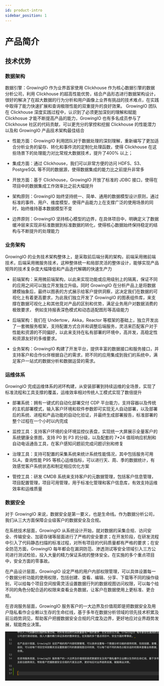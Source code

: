 ```yaml
---
id: product-intro
sidebar_position: 1
---
```


# 产品简介

## 技术优势

### 数据架构

数据引擎：GrowingIO 作为业界首家使用 Clickhouse 作为核心数据引擎的数据分析公司，利用 Clickhouse 的超高性能优势，结合产品形态进行数据架构设计，很好的解决了在超大数据的行为分析和用户画像上业界有挑战的技术难点，在实践中取得了能力快速扩展和查询极限性能的双重提升的良好效果。 GrowingIO 团队在 Clickhouse 深度实践过程中，认识到了必须更加深刻的理解和赋能 Clickhosue 才能不断提高产品的能力，GrowingIO 也有多名成员参与了 Clickhouse 社区的代码贡献，可以更充分的掌控和挖掘 Clickhouse 的性能潜力以及和 GrowingIO 产品技术架构最佳结合

- 性能方面：GrowingIO 利用团队对于数据处理的深刻理解，重新编写了更加适合分析业务的留存、转化和事件流的定制化处理函数，使得 Clickhouse 在这些场景下的处理能力对比常规大数据技术，提升了400% 以上；

- 集成方面：通过 Clickhouse，我们可以非常方便的访问 HDFS、S3、PostgreSQL 等不同的数据源，使得数据集成的能力比之前提升非常多

- 开放方面：基于 Clickhouse，GrowingIO 开放了标准的 JDBC 接口，使得在项目中的数据集成工作效率比之前大幅提升

- 架构原则：GrowingIO 始终坚持统一、简单、通用的数据模型设计原则，通过标准的事件、用户、维度模型，使得产品能力上在支撑广泛的使用场景的同时，始终维持基本数据模型不变

- 边界原则：GrowingIO 坚持核心模型的边界，在具体项目中，明确定义了数据缓冲层来实现非标准数据到标准数据的转化，使得核心数据始终保持稳定的结构与不断提升的处理能力

### 业务架构

GrowingIO 的业务技术架构整体上，是采取前后端分离的架构，前端采用微前端技术，后端采用微服务技术，这种整体统一和局部灵活的整体设计，能够实现产品矩阵的技术复杂度大幅降低和产品迭代解耦的快速生产力

- 前端架构：采用微前端架构，以此来实现功能或应用级别上的隔离，保证不同的应用之间可以独立开发独立升级。同时 GrowingIO 在分析产品上是将数据建模抽象后，最终以图表的方式展示给客户提供洞察，这决定我们在数据的可视化上有着更高要求，为此我们独立开发了 GrowingIO 的图表组件库，来支撑在数据可视化上和其他竞对产品的区别和优势，满足业务用户对数据消费的极致要求， 例如支持报表深色模式和动态适配图形等高级能力

- 后端架构：我们在 Undertow，Akka，Reactor 等框架的基础上，独立开发出了一套微服务框架，支持配置方式合并和调整后端服务，灵活来匹配客户对于性能和资源的不同偏好，以此来支持在私有部署的环境中，高并发，高稳定性和资源友好的多维要求。

- 业务架构：GrowingIO 构建了开发平台，提供丰富的数据接口和服务接口，并支持客户和合作伙伴根据自己的需求，把不同的应用集成到我们的系统中，满足客户一站式的数据分析和数据运营的需求。

### 运维体系

GrowingIO 完成运维体系的闭环构建，从安装部署到持续运维的全场景，实现了标准流程和工具支撑的覆盖，运维效率相对传统人工模式实现了数倍提升

- 部署系统：拥有一键式的自动化部署交付 CDP 平台能力，支持容器以及传统的主机部署模式，输入客户环境和软件参数即可实现无人自动部署，以及部署后的系统、进程和产品功能的自动化验证，并最终生成部署报告，标准部署的整个过程在一个小时以内完成

- 监控工具：支持客户环境的全环境监控仪表盘，实现统一大屏展示全量客户的系统健康全景图，支持 P0 到 P3 的分级，以及配套的 7*24 值班响应机制和自动电话通告工具，在客户感知问题前完成问题识别和修复

- 治理工具：支持可配置的采集系统来统计系统性能情况，其中包括服务可用 SLA，查询性能 P95 等核心运维指标，可以进行天、周、季的数据统计，有效感觉客户系统状态和制定相应优化方案

- 管控工具：研发 CMDB 系统来支持客户的元数据管理，包括客户信息管理，项目配置管理，项目可用管理，用于标准化管理和客户信息库，有效支持运维效率和运维质量

### 数据安全

对于 GrowingIO 来说，数据安全是第一要义，也是生命线。作为数据分析公司，我们从三大方面保障企业级客户的数据安全及合规。 

在系统技术层面，GrowingIO 从系统设计开始，就对数据的采集合规、访问安全、传输安全、加密存储等层面进行了严格的安全要求；在开发阶段，在研发流程中引入了代码静态扫描的标准过程，对所有项目的代码质量都有严格的要求；在安全防范方面，GrowingIO 每年都会在漏洞防范、渗透测试等安全领域引入三方公司进行测试检验，投入大量的精力保证系统的整体安全。在实施的多个重点项目中，安全方面的零事故。 

在产品设计层面，GrowingIO 设定严格的用户内部权限管理，可以具体设置每一个数据分析功能的使用权限，包括创建、查看、编辑、分享、下载等不同的操作级别，可以给每个项目空间按需灵活设置数据行列的数据视图访问权限，可以每个给不同的角色分配合适的权限来查看业务数据，让客户在数据使用上更标准、更合规。

在咨询服务层面，GrowingIO 服务客户的一大边界及价值观即是把数据安全及用户隐私看作企业赖以生存的生命红线，基于多年在数据分析领域的领先技术积累及前沿趋势洞见，帮助客户把握数据安全合规的尺度及边界，更好地应对业界趋势发展，赋能商业决策。

![图 1](/img/a59c1021f3ef858c607f6ab1314736d891560b9ce490aca125bf63247a6004fe_pic_1639042117146_2021-12-09.png)
